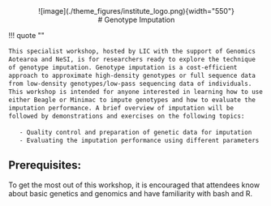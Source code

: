 <center>![image](./theme_figures/institute_logo.png){width="550"}</center>
<center>
# Genotype Imputation
</center>

!!! quote ""

    This specialist workshop, hosted by LIC with the support of Genomics Aotearoa and NeSI, is for researchers ready to explore the technique of genotype imputation. Genotype imputation is a cost-efficient approach to approximate high-density genotypes or full sequence data from low-density genotypes/low-pass sequencing data of individuals. This workshop is intended for anyone interested in learning how to use either Beagle or Minimac to impute genotypes and how to evaluate the imputation performance. A brief overview of imputation will be followed by demonstrations and exercises on the following topics:

       - Quality control and preparation of genetic data for imputation 
       - Evaluating the imputation performance using different parameters
 
## Prerequisites:

To get the most out of this workshop, it is encouraged that attendees know about basic genetics and genomics and have familiarity with bash and R.